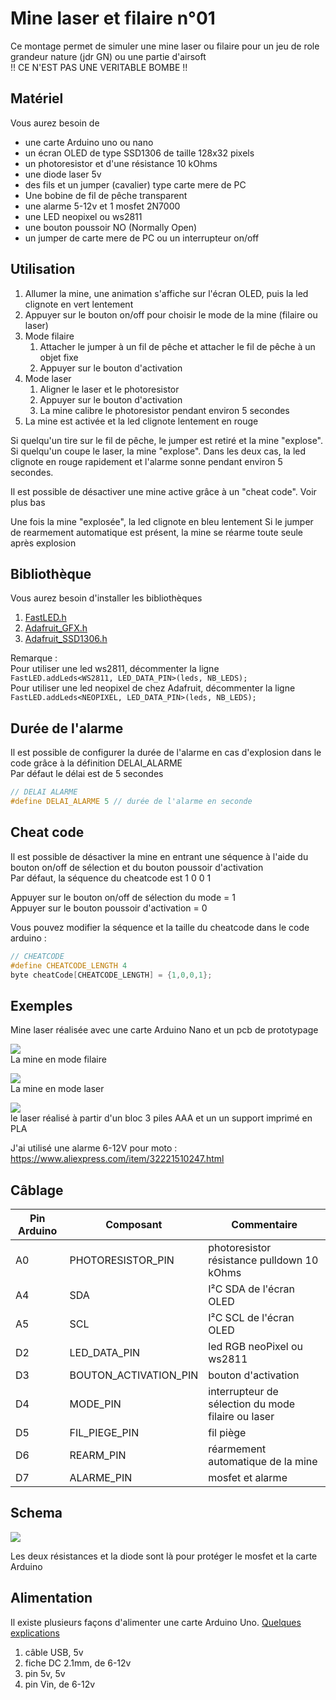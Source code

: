# Mine laser et filaire n°01
Ce montage permet de simuler une mine laser ou filaire pour un jeu de role grandeur nature (jdr GN) ou une partie d'airsoft  
!! CE N'EST PAS UNE VERITABLE BOMBE !! 

## Matériel
Vous aurez besoin de
- une carte Arduino uno ou nano
- un écran OLED de type SSD1306 de taille 128x32 pixels
- un photoresistor et d'une résistance 10 kOhms
- une diode laser 5v
- des fils et un jumper (cavalier) type carte mere de PC
- Une bobine de fil de pêche transparent
- une alarme 5-12v et 1 mosfet 2N7000
- une LED neopixel ou ws2811
- une bouton poussoir NO (Normally Open)
- un jumper de carte mere de PC ou un interrupteur on/off


## Utilisation
1. Allumer la mine, une animation s'affiche sur l'écran OLED, puis la led clignote en vert lentement
1. Appuyer sur le bouton on/off pour choisir le mode de la mine (filaire ou laser)
1. Mode filaire
	1. Attacher le jumper à un fil de pêche et attacher le fil de pêche à un objet fixe
	1. Appuyer sur le bouton d'activation
1. Mode laser
	1. Aligner le laser et le photoresistor
	1. Appuyer sur le bouton d'activation
	1. La mine calibre le photoresistor pendant environ 5 secondes
1. La mine est activée et la led clignote lentement en rouge

Si quelqu'un tire sur le fil de pêche, le jumper est retiré et la mine "explose".
Si quelqu'un coupe le laser, la mine "explose". 
Dans les deux cas, la led clignote en rouge rapidement et l'alarme sonne pendant environ 5 secondes.  

Il est possible de désactiver une mine active grâce à un "cheat code". Voir plus bas

Une fois la mine "explosée", la led clignote en bleu lentement
Si le jumper de rearmement automatique est présent, la mine se réarme toute seule après explosion

## Bibliothèque
Vous aurez besoin d'installer les bibliothèques
1. [FastLED.h](https://github.com/FastLED/FastLED)  
1. [Adafruit_GFX.h](https://github.com/adafruit/Adafruit-GFX-Library)
1. [Adafruit_SSD1306.h](https://github.com/adafruit/Adafruit_SSD1306)

Remarque :  
Pour utiliser une led ws2811, décommenter la ligne  
```FastLED.addLeds<WS2811, LED_DATA_PIN>(leds, NB_LEDS);```  
Pour utiliser une led neopixel de chez Adafruit, décommenter la ligne  
```FastLED.addLeds<NEOPIXEL, LED_DATA_PIN>(leds, NB_LEDS);```  

## Durée de l'alarme
Il est possible de configurer la durée de l'alarme en cas d'explosion dans le code grâce à la définition DELAI_ALARME  
Par défaut le délai est de 5 secondes  
```c
// DELAI ALARME
#define DELAI_ALARME 5 // durée de l'alarme en seconde
```

## Cheat code
Il est possible de désactiver la mine en entrant une séquence à l'aide du bouton on/off de sélection et du bouton poussoir d'activation  
Par défaut, la séquence du cheatcode est 1 0 0 1  
  
Appuyer sur le bouton on/off de sélection du mode = 1  
Appuyer sur le bouton poussoir d'activation = 0  

Vous pouvez modifier la séquence et la taille du cheatcode dans le code arduino :
```c
// CHEATCODE
#define CHEATCODE_LENGTH 4
byte cheatCode[CHEATCODE_LENGTH] = {1,0,0,1};
```

## Exemples
Mine laser réalisée avec une carte Arduino Nano et un pcb de prototypage   
  
![](./images/mineLaserFilaire01_exemple01.png)  
La mine en mode filaire  

![](./images/mineLaserFilaire01_exemple02.png)  
La mine en mode laser    

![](./images/mineLaserFilaire01_exemple03.png)   
le laser réalisé à partir d'un bloc 3 piles AAA et un un support imprimé en PLA

J'ai utilisé une alarme 6-12V pour moto : https://www.aliexpress.com/item/32221510247.html  

## Câblage
Pin Arduino  | Composant | Commentaire
---------|------------|------------
A0 | PHOTORESISTOR_PIN | photoresistor résistance pulldown 10 kOhms
A4 | SDA | I²C SDA de l'écran OLED
A5 | SCL | I²C SCL de l'écran OLED
D2 | LED_DATA_PIN | led RGB neoPixel ou ws2811
D3 | BOUTON_ACTIVATION_PIN | bouton d'activation
D4 | MODE_PIN | interrupteur de sélection du mode filaire ou laser
D5 | FIL_PIEGE_PIN | fil piège
D6 | REARM_PIN | réarmement automatique de la mine
D7 | ALARME_PIN | mosfet et alarme

## Schema 
![](./images/mineLaserFilaire01_schema.png)

Les deux résistances et la diode sont là pour protéger le mosfet et la carte Arduino

## Alimentation
Il existe plusieurs façons d'alimenter une carte Arduino Uno.
[Quelques explications](https://www.open-electronics.org/the-power-of-arduino-this-unknown/)
1. câble USB, 5v
1. fiche DC 2.1mm, de 6-12v
1. pin 5v, 5v
1. pin Vin, de 6-12v
